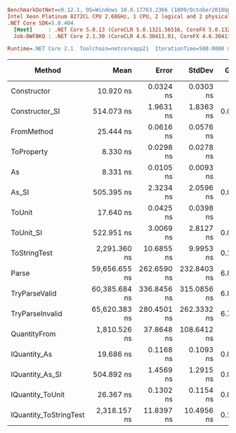 ``` ini

BenchmarkDotNet=v0.12.1, OS=Windows 10.0.17763.2366 (1809/October2018Update/Redstone5)
Intel Xeon Platinum 8272CL CPU 2.60GHz, 1 CPU, 2 logical and 2 physical cores
.NET Core SDK=5.0.404
  [Host]     : .NET Core 5.0.13 (CoreCLR 5.0.1321.56516, CoreFX 5.0.1321.56516), X64 RyuJIT
  Job-DWFBKQ : .NET Core 2.1.30 (CoreCLR 4.6.30411.01, CoreFX 4.6.30411.02), X64 RyuJIT

Runtime=.NET Core 2.1  Toolchain=netcoreapp21  IterationTime=500.0000 ms  

```
|                 Method |          Mean |       Error |      StdDev |  Gen 0 |  Gen 1 | Gen 2 | Allocated |
|----------------------- |--------------:|------------:|------------:|-------:|-------:|------:|----------:|
|            Constructor |     10.920 ns |   0.0324 ns |   0.0303 ns |      - |      - |     - |         - |
|         Constructor_SI |    514.073 ns |   1.9631 ns |   1.8363 ns | 0.0277 |      - |     - |     192 B |
|             FromMethod |     25.444 ns |   0.0616 ns |   0.0576 ns |      - |      - |     - |         - |
|             ToProperty |      8.330 ns |   0.0298 ns |   0.0278 ns |      - |      - |     - |         - |
|                     As |      8.331 ns |   0.0105 ns |   0.0093 ns |      - |      - |     - |         - |
|                  As_SI |    505.395 ns |   2.3234 ns |   2.0596 ns | 0.0281 |      - |     - |     192 B |
|                 ToUnit |     17.640 ns |   0.0425 ns |   0.0398 ns |      - |      - |     - |         - |
|              ToUnit_SI |    522.951 ns |   3.0069 ns |   2.8127 ns | 0.0283 |      - |     - |     192 B |
|           ToStringTest |  2,291.360 ns |  10.6855 ns |   9.9953 ns | 0.1377 |      - |     - |     952 B |
|                  Parse | 59,656.655 ns | 262.6590 ns | 232.8403 ns | 6.8206 | 0.2393 |     - |   44816 B |
|          TryParseValid | 60,385.684 ns | 336.8456 ns | 315.0856 ns | 6.8313 | 0.2397 |     - |   44792 B |
|        TryParseInvalid | 65,620.383 ns | 280.4501 ns | 262.3332 ns | 6.7956 | 0.2614 |     - |   44392 B |
|           QuantityFrom |  1,810.526 ns |  37.8648 ns | 108.6412 ns |      - |      - |     - |      56 B |
|           IQuantity_As |     19.686 ns |   0.1168 ns |   0.1093 ns | 0.0037 |      - |     - |      24 B |
|        IQuantity_As_SI |    504.892 ns |   1.4569 ns |   1.2915 ns | 0.0275 |      - |     - |     192 B |
|       IQuantity_ToUnit |     26.367 ns |   0.1302 ns |   0.1154 ns | 0.0088 |      - |     - |      56 B |
| IQuantity_ToStringTest |  2,318.157 ns |  11.8397 ns |  10.4956 ns | 0.1379 |      - |     - |     952 B |

